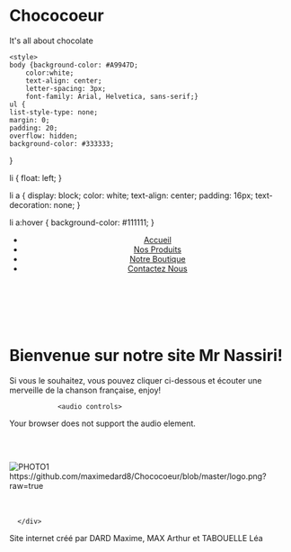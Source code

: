 # Chococoeur
It's all about chocolate


<!DOCTYPE html>
<html>
   <head>
	   <meta charset="utf-8">
      <title>Chococoeur - Accueil</title>
 
	<style>
	body {background-color: #A9947D;
		color:white;
		text-align: center;
		letter-spacing: 3px;
		font-family: Arial, Helvetica, sans-serif;}
    ul {
    list-style-type: none;
    margin: 0;
    padding: 20;
    overflow: hidden;
    background-color: #333333;
}

li {
    float: left;
}

li a {
    display: block;
    color: white;
    text-align: center;
    padding: 16px;
    text-decoration: none;
}

li a:hover {
    background-color: #111111;
}
	</style>
	   </head>
	<body>
           <header><ul>
               <li><a href="accueil.html">Accueil</a></li>
               <li><a href="produits.html">Nos Produits</a></li>
               <li><a href="boutique.html">Notre Boutique</a></li>
               <li><a href="contacteznous.html">Contactez Nous</a></li>
            </ul>
		</header>
<br>
<br>
		<h1>Bienvenue sur notre site Mr Nassiri!</h1>
		<p> Si vous le souhaitez, vous pouvez cliquer ci-dessous et écouter une merveille de la chanson française, enjoy!</p>
		
				<audio controls>
  <source src="Chaudcacao-AnnieCordy.mp3" type="audio/mpeg">
Your browser does not support the audio element.
</audio>
		<br>
      <img src="logo2.jpg" style="padding-top:60px;" alt="PHOTO1"> 
      https://github.com/maximedard8/Chococoeur/blob/master/logo.png?raw=true
      <br><br>
	 <br>
      <div class="paragraphe">
         
      </div>
 <footer> Site internet créé par DARD Maxime, MAX Arthur et TABOUELLE Léa</footer>  </body>
</html>






